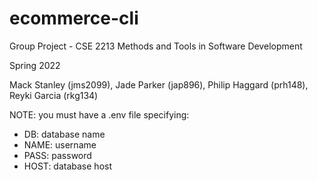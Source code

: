 # ecommerce-cli
Group Project - CSE 2213 Methods and Tools in Software Development

Spring 2022

Mack Stanley (jms2099), Jade Parker (jap896), Philip Haggard (prh148), Reyki Garcia (rkg134)

NOTE: you must have a .env file specifying:

- DB: database name
- NAME: username
- PASS: password
- HOST: database host
